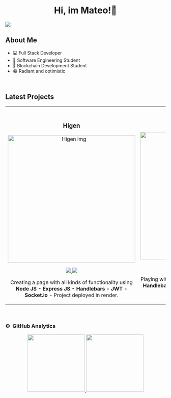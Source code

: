<div align="center">
    <h1 align="center">Hi, im Mateo!👋​</h1>
</div>
<img src="https://i.imgur.com/97pBI1X.jpg">

## About Me

- 💻​ Full Stack Developer
- 📖​ Software Engineering Student
- 🔐 Blockchain Development Student
- 😁​ Radiant and optimistic

</br>

## Latest Projects
<table>
<tr>

<td width="50%">
               <br>
<h3 align="center">Higen</h3>
<div align="center">                                       
<a href="https://github.com/mateoivanovich22/higen" target="_blank"><img src="https://i.imgur.com/PEBlXZz.png" width="400" alt="Higen img"></a>
<br>
<p>
<a href="https://github.com/mateoivanovich22/higen" target="_blank">
<img src="https://img.shields.io/badge/CODE-ff9?style=for-the-badge&logo=github&logoColor=black">
</a>
<a href="https://higen.onrender.com" target="_blank">
    <img src="https://img.shields.io/badge/LINK_DEMO-blue">
</a>
</p>
<p>Creating a page with all kinds of functionality using <strong>Node JS - Express JS - Handlebars - JWT - Socket.io </strong> - Project deployed in render. </p>
</div>    

</td>
    
<td width="50%">
<h3 align="center">File Query</h3>
<div align="center">
<a href="https://github.com/mateoivanovich22/FileQuery" target="_blank"><img src="https://i.imgur.com/4w6RK5L.png" width="400" alt="File query img"></a>
<p>
<a href="https://github.com/mateoivanovich22/FileQuery" target="_blank">
    <img src="https://img.shields.io/badge/CODE-ff9?style=for-the-badge&logo=github&logoColor=black">
</a>
<a href="https://file-query.onrender.com/" target="_blank">
    <img src="https://img.shields.io/badge/LINK_DEMO-blue">
</a>
</p>
<p>Playing with .csv files using <strong>Node JS - Express JS - Handlebars</strong> - Project deployed in render. <strong>FREE ​TO USE🤑.​</strong></p>
</div>
                                                                                      
</td>
</table>                                                                                 
</div>
<br>

### ⚙️ &nbsp;GitHub Analytics

<p align="center">
<a href="https://github.com/mateoivanovich22">
  <img height="180em" src="https://github-readme-stats-eight-theta.vercel.app/api?username=mateoivanovich22&show_icons=true&theme=algolia&include_all_commits=true&count_private=true"/>
  <img height="180em" src="https://github-readme-stats-eight-theta.vercel.app/api/top-langs/?username=mateoivanovich22&layout=compact&langs_count=8&theme=algolia"/>
</a>
</p>
